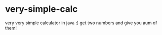 # very-simple-calc
very very simple calculator in java :)
get two numbers and give you aum of them!
